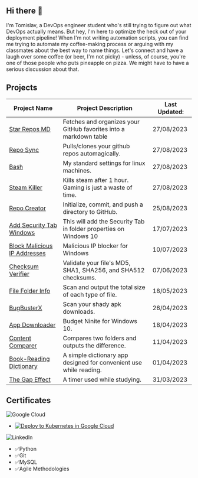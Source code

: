 ## Hi there 👋
I'm Tomislav, a DevOps engineer student who's still trying to figure out what DevOps actually means. But hey, I'm here to optimize the heck out of your deployment pipeline! When I'm not writing automation scripts, you can find me trying to automate my coffee-making process or arguing with my classmates about the best way to name things. Let's connect and have a laugh over some coffee (or beer, I'm not picky) - unless, of course, you're one of those people who puts pineapple on pizza. We might have to have a serious discussion about that.

## Projects
| Project Name | Project Description | Last Updated: |
| --- | --- | --- |
| [Star Repos MD](https://github.com/PapaPeskwo/starred-repos-to-md) | Fetches and organizes your GitHub favorites into a markdown table                                                                                                                                                                                                                                                       | 27/08/2023 |
| [Repo Sync](https://github.com/PapaPeskwo/repo-sync) | Pulls/clones your github repos automagically.                                                                                                                                                                                                                                                                           | 27/08/2023 |
| [Bash](https://github.com/PapaPeskwo/bash) | My standard settings for linux machines.                                                                                                                                                                                                                                                                                | 27/08/2023 |
| [Steam Killer](PapaPeskwo/steam-killer) | Kills steam after 1 hour. Gaming is just a waste of time.                                                                                                                                                                          | 27/08/2023 |
| [Repo Creator](PapaPeskwo/repo-creator) | Initialize, commit, and push a directory to GitHub.                                                                                                                                                                                | 25/08/2023 |
| [Add Security Tab Windows](PapaPeskwo/fix-no-security-tab-windows) | This will add the Security Tab in folder properties on Windows 10                                                                                                                                                                 | 17/07/2023 |
| [Block Malicious IP Addresses](PapaPeskwo/block-malicious-IP-addresses) | Malicious IP blocker for Windows                                                                                                                                                                            | 10/07/2023 |
| [Checksum Verifier](PapaPeskwo/Checksum-Verifier) | Validate your file's MD5, SHA1, SHA256, and SHA512 checksums.                                                                                                                                                                    | 07/06/2023 |
| [File Folder Info](PapaPeskwo/file-folder-info) | Scan and output the total size of each type of file.                                                                                                                                                                               | 18/05/2023 |
| [BugBusterX](PapaPeskwo/BugBusterX) | Scan your shady apk downloads.                                                                                                                                                                                                     | 26/04/2023 |
| [App Downloader](PapaPeskwo/app-downloader) | Budget Ninite for Windows 10.                                                                                                                                                                                                      | 18/04/2023 |
| [Content Comparer](PapaPeskwo/content-comparer) | Compares two folders and outputs the difference.                                                                                                                                                                                   | 11/04/2023 |
| [Book-Reading Dictionary](PapaPeskwo/dictionary) | A simple dictionary app designed for convenient use while reading.                                                                                                                                                                 | 01/04/2023 |
| [The Gap Effect](PapaPeskwo/gap-effect) | A timer used while studying.                                                                                                                                                                                                       | 31/03/2023 |

## Certificates
![Google Cloud](https://img.shields.io/badge/GoogleCloud-%234285F4.svg?style=for-the-badge&logo=google-cloud&logoColor=white)

- [![Deploy to Kubernetes in Google Cloud](https://www.cloudskillsboost.google/public_profiles/b13bbf8f-f6ab-4449-b7ec-2b2dd57db762/badges/3397803)](https://www.cloudskillsboost.google/public_profiles/b13bbf8f-f6ab-4449-b7ec-2b2dd57db762/badges/3397803)

![LinkedIn](https://img.shields.io/badge/linkedin-%230077B5.svg?style=for-the-badge&logo=linkedin&logoColor=white)
- ✅Python
- ✅Git
- ✅MySQL
- ✅Agile Methodologies
